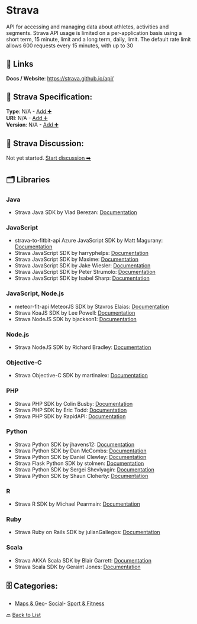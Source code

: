 # Strava

API for accessing and managing data about athletes, activities and segments.  Strava API usage is limited on a per-application basis using a short term, 15 minute, limit and a long term, daily, limit. The default rate limit allows 600 requests every 15 minutes, with up to 30

##  🔗 Links
**Docs / Website**: https://strava.github.io/api/

## 🧬 Strava Specification:
**Type**: N/A - [Add ➕](https://github.com/apis-list/apis-list/edit/main/apis.yaml#L18376)  
**URI**: N/A - [Add ➕](https://github.com/apis-list/apis-list/edit/main/apis.yaml#L18376)  
**Version**: N/A - [Add ➕](https://github.com/apis-list/apis-list/edit/main/apis.yaml#L18376)

## 💬 Strava Discussion:
Not yet started. [Start discussion ➡️](https://github.com/apis-list/apis-list/discussions/new)

## 🗂️ Libraries
### Java
- Strava Java SDK by Vlad Berezan: [Documentation](https://github.com/vberezan/st.utils-strava-api-wrapper)
### JavaScript
- strava-to-fitbit-api Azure JavaScript SDK by Matt Magurany: [Documentation](https://github.com/heymagurany/strava-to-fitbit-api)
- Strava JavaScript SDK by harryphelps: [Documentation](https://github.com/harryphelps/SportsDataVisualisation)
- Strava JavaScript SDK by Maxime: [Documentation](https://github.com/maximemhd/Maaxstats)
- Strava JavaScript SDK by Jake Wiesler: [Documentation](https://github.com/jakewies/just-chart-it)
- Strava JavaScript SDK by Peter Strumolo: [Documentation](https://github.com/pstrum/athletes-dashboard)
- Strava JavaScript SDK by Isabel Sharp: [Documentation](https://github.com/iss7/StravaWaxTracker)
### JavaScript, Node.js
- meteor-fit-api MeteorJS SDK by Stavros Elaias: [Documentation](https://github.com/selaias/meteor-fit-api)
- Strava KoaJS SDK by Lee Powell: [Documentation](https://github.com/leepowellcouk/koa-strava-api)
- Strava NodeJS SDK by bjackson1: [Documentation](https://github.com/bjackson1/strava_updater)
### Node.js
- Strava NodeJS SDK by Richard Bradley: [Documentation](https://github.com/chudley/node-strava)
### Objective-C
- Strava Objective-C SDK by martinalex: [Documentation](https://github.com/martinalex/WebServiceCall)
### PHP
- Strava PHP SDK by Colin Busby: [Documentation](https://github.com/cdbusby/activity-tracker)
- Strava PHP SDK by Eric Todd: [Documentation](https://github.com/dRockolla/GearSpy)
- Strava PHP SDK by RapidAPI: [Documentation](https://github.com/RapidSoftwareSolutions/Marketplace-Strava-Package)
### Python
- Strava Python SDK by jhavens12: [Documentation](https://github.com/jhavens12/Running_Graphs)
- Strava Python SDK by Dan McCombs: [Documentation](https://github.com/dmccombs/everest_climbing)
- Strava Python SDK by Daniel Clewley: [Documentation](https://github.com/danclewley/get_pcr_tt_results)
- Strava Flask Python SDK by stolmen: [Documentation](https://github.com/stolmen/strava_flask_derp)
- Strava Python SDK by Sergei Shevlyagin: [Documentation](https://github.com/sshevlyagin/strava-api-v3.1)
- Strava Python SDK by Shaun Cloherty: [Documentation](https://github.com/cnuahs/strava-tools)
### R
- Strava R SDK by Michael Pearmain: [Documentation](https://github.com/mpearmain/StravR)
### Ruby
- Strava Ruby on Rails SDK by julianGallegos: [Documentation](https://github.com/julianGallegos/strava_rails_api)
### Scala
- Strava AKKA Scala SDK by Blair Garrett: [Documentation](https://github.com/blairg/comparemyrace-backend)
- Strava Scala SDK by Geraint Jones: [Documentation](https://github.com/city81/strava-service)


## 🗄️ Categories:
- [Maps & Geo](https://github.com/apis-list/apis-list#maps--geo-)- [Social](https://github.com/apis-list/apis-list#social-)- [Sport & Fitness](https://github.com/apis-list/apis-list#sport--fitness-)

🔙  [Back to List](https://github.com/apis-list/apis-list)
